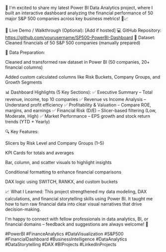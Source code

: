 🎯 I'm excited to share my latest Power BI Data Analytics project, where I built an interactive dashboard analyzing the financial performance of 50 major S&P 500 companies across key business metrics! 💼📈

🔗 Live Demo / Walkthrough (Optional): [Add if hosted]
💻 GitHub Repository: https://github.com/yourusername/SP500-PowerBI-Dashboard
📁 Dataset: Cleaned financials of 50 S&P 500 companies (manually prepared)

🧹 Data Preparation:

Cleaned and transformed raw dataset in Power BI (50 companies, 20+ financial columns)

Added custom calculated columns like Risk Buckets, Company Groups, and Growth Segments

📊 Dashboard Highlights (5 Key Sections):
✅ Executive Summary – Total revenue, income, top 10 companies
✅ Revenue vs Income Analysis – Understand profit efficiency
✅ Profitability & Valuation – Compare ROE, margins, and earnings
✅ Financial Risk (D/E) – Slicer-based filtering (Low, Moderate, High)
✅ Market Performance – EPS growth and stock return trends (YTD + Yearly)

🔍 Key Features:

Slicers by Risk Level and Company Groups (1–5)

KPI Cards for totals and averages

Bar, column, and scatter visuals to highlight insights

Conditional formatting to enhance financial comparisons

DAX logic using SWITCH, RANKX, and custom buckets

📈 What I Learned:
This project strengthened my data modeling, DAX calculations, and financial storytelling skills using Power BI. It taught me how to turn raw financial data into clear visual narratives that drive decision-making.

I'm happy to connect with fellow professionals in data analytics, BI, or financial domains – feedback and suggestions are always welcome! 🙌

#PowerBI #FinanceAnalytics #DataVisualization #S&P500 #FinancialDashboard #BusinessIntelligence #DataAnalytics #DataStorytelling #DAX #BIProjects #LinkedInProjects
